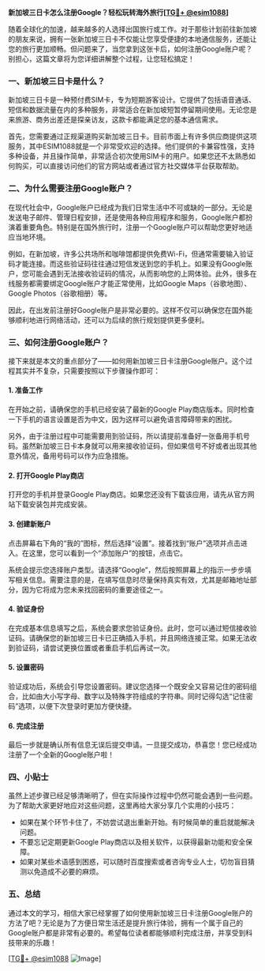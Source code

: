 **新加坡三日卡怎么注册Google？轻松玩转海外旅行[[TG💪+ @esim1088](https://t.me/s/esim1088)]**

随着全球化的加速，越来越多的人选择出国旅行或工作。对于那些计划前往新加坡的朋友来说，拥有一张新加坡三日卡不仅能让您享受便捷的本地通信服务，还能让您的旅行更加顺畅。但问题来了，当您拿到这张卡后，如何注册Google账户呢？别担心，这篇文章将为您详细讲解整个过程，让您轻松搞定！

### 一、新加坡三日卡是什么？

新加坡三日卡是一种预付费SIM卡，专为短期游客设计。它提供了包括语音通话、短信和数据流量在内的多种服务，非常适合在新加坡短暂停留期间使用。无论您是来旅游、商务出差还是探亲访友，这款卡都能满足您的基本通信需求。

首先，您需要通过正规渠道购买新加坡三日卡。目前市面上有许多供应商提供这项服务，其中ESIM1088就是一个非常受欢迎的选择。他们提供的卡兼容性强，支持多种设备，并且操作简单，非常适合初次使用SIM卡的用户。如果您还不太熟悉如何购买，可以直接访问他们的官方网站或者通过官方社交媒体平台获取帮助。

### 二、为什么需要注册Google账户？

在现代社会中，Google账户已经成为我们日常生活中不可或缺的一部分。无论是发送电子邮件、管理日程安排，还是使用各种应用程序和服务，Google账户都扮演着重要角色。特别是在国外旅行时，注册一个Google账户可以帮助您更好地适应当地环境。

例如，在新加坡，许多公共场所和咖啡馆都提供免费Wi-Fi，但通常需要输入验证码才能连接。而这些验证码往往通过短信发送到您的手机上。如果没有Google账户，您可能会遇到无法接收验证码的情况，从而影响您的上网体验。此外，很多在线服务都需要绑定Google账户才能正常使用，比如Google Maps（谷歌地图）、Google Photos（谷歌相册）等。

因此，在出发前注册好Google账户是非常必要的。这样不仅可以确保您在国外能够顺利地进行网络活动，还可以为后续的旅行规划提供更多便利。

### 三、如何注册Google账户？

接下来就是本文的重点部分了——如何用新加坡三日卡注册Google账户。这个过程其实并不复杂，只需要按照以下步骤操作即可：

#### 1. 准备工作

在开始之前，请确保您的手机已经安装了最新的Google Play商店版本。同时检查一下手机的语言设置是否为中文，因为这样可以避免语言障碍带来的困扰。

另外，由于注册过程中可能需要用到验证码，所以请提前准备好一张备用手机号码。虽然新加坡三日卡本身就可以用来接收验证码，但如果信号不好或者出现其他意外情况，备用号码可以作为应急措施。

#### 2. 打开Google Play商店

打开您的手机并登录Google Play商店。如果您还没有下载该应用，请先从官方网站下载安装包并完成安装。

#### 3. 创建新账户

点击屏幕右下角的“我的”图标，然后选择“设置”。接着找到“账户”选项并点击进入。在这里，您可以看到一个“添加账户”的按钮，点击它。

系统会提示您选择账户类型。请选择“Google”，然后按照屏幕上的指示一步步填写相关信息。需要注意的是，在填写信息时尽量保持真实有效，尤其是邮箱地址部分，因为它将成为您未来找回密码的重要途径之一。

#### 4. 验证身份

在完成基本信息填写之后，系统会要求您验证身份。此时，您可以通过短信接收验证码。请确保您的新加坡三日卡已正确插入手机，并且网络连接正常。如果无法收到验证码，请尝试更换位置或者重启手机后再试一次。

#### 5. 设置密码

验证成功后，系统会引导您设置密码。建议您选择一个既安全又容易记住的密码组合，比如由大小写字母、数字以及特殊字符组成的字符串。同时记得勾选“记住密码”选项，以便下次登录时更加方便快捷。

#### 6. 完成注册

最后一步就是确认所有信息无误后提交申请。一旦提交成功，恭喜您！您已经成功注册了一个全新的Google账户啦！

### 四、小贴士

虽然上述步骤已经足够清晰明了，但在实际操作过程中仍然可能会遇到一些问题。为了帮助大家更好地应对这些问题，这里再给大家分享几个实用的小技巧：

- 如果在某个环节卡住了，不妨尝试退出重新开始。有时候简单的重启就能解决问题。
- 不要忘记定期更新Google Play商店以及相关软件，以获得最新功能和安全保障。
- 如果对某些术语感到困惑，可以随时百度搜索或者咨询专业人士，切勿盲目猜测以免造成不必要的麻烦。

### 五、总结

通过本文的学习，相信大家已经掌握了如何使用新加坡三日卡注册Google账户的方法了吧？无论是为了方便日常生活还是提升旅行体验，拥有一个属于自己的Google账户都是非常有必要的。希望每位读者都能够顺利完成注册，并享受到科技带来的乐趣！

[[TG💪+ @esim1088](https://t.me/s/esim1088) ![Image](https://i.postimg.cc/4NQfJmqS/Snipaste-2025-05-13-00-14-12.png)]